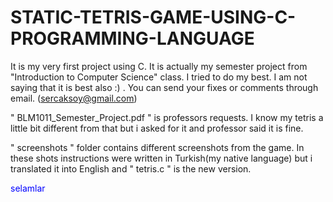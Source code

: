 # STATIC-TETRIS-GAME-USING-C-PROGRAMMING-LANGUAGE




It is my very first project using C. It is actually my semester project from "Introduction to Computer Science" class. I tried to do my best. I am not saying that it is best also :) . You can send your fixes or comments through email. (sercaksoy@gmail.com)


" BLM1011_Semester_Project.pdf " is professors requests. I know my tetris a little bit different from  that but i asked for it and professor said it is fine. 

" screenshots " folder contains different screenshots from the game. In these shots instructions were written in Turkish(my native language) but i translated it into English and " tetris.c " is the new version. 

<p style="color:blue;"> selamlar </p>
